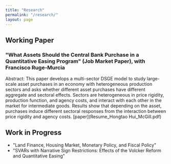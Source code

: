 ```yaml
---
title: "Research"
permalink: "/research/"
layout: page
---
```


## Working Paper

### "What Assets Should the Central Bank Purchase in a Quantitative Easing Program" (Job Market Paper), with Francisco Ruge-Murcia
Abstract: This paper develops a multi-sector DSGE model to study large-scale asset purchases in an economy with heterogeneous production sectors and asks whether different asset purchases have different aggregate and sectoral effects. Sectors are heterogeneous in price rigidity, production function, and agency costs, and interact with each other in the market for intermediate goods. Results show that depending on the asset, purchases induce different sectoral responses from the interaction between price rigidity and agency costs. 
[paper](Resume_Hongtao Hui_McGill.pdf)

## Work in Progress

 - "Land Finance, Housing Market, Monetary Policy, and Fiscal Policy"
 - "SVARs with Narrative Sign Restrictions: Effects of the Volcker Reform and Quantitative Easing"
